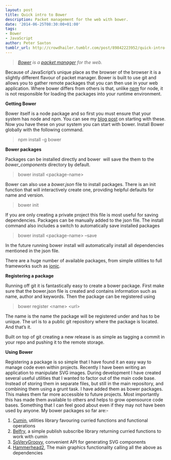 ```yaml
---
layout: post
title: Quick intro to Bower
description: Packet management for the web with bower.
date: '2014-06-25T08:30:00+01:00'
tags:
- Bower
- JavaScript
author: Peter Saxton
tumblr_url: http://crowdhailer.tumblr.com/post/89842223952/quick-intro-to-bower
---
```

<blockquote>
<p><em><a href="http://bower.io/" title="Bower" target="_blank">Bower</a> is a <a href="http://en.wikipedia.org/wiki/Package_management_system" title="package management - wiki" target="_blank">packet manager</a> for the web.</em></p>
</blockquote>
<p>Because of JavaScript&rsquo;s unique place as the browser of the browser it is a slightly different flavour of packet manager. Bower is built to use git and allows you to gather remote packages that you can then use in your web application. Where bower differs from others is that, unlike <a href="https://www.npmjs.org/" title="npm" target="_blank">npm</a> for node, it is not responsible for loading the packages into your runtime environment.</p>
<p><!-- more --></p>
<p><strong>Getting Bower</strong></p>
<p>Bower itself is a node package and so first you must ensure that your system has node and npm. You can see my <a href="http://crowdhailer.tumblr.com/2014/04/30/starting-with-node-js-and-npm.html" title="Starting with node and npm" target="_blank">blog post</a> on starting with these. Now you have these on your system you can start with bower. Install Bower globally with the following command.</p>
<blockquote>
<p>npm install -g bower</p>
</blockquote>
<p><strong>Bower packages</strong></p>
<p>Packages can be installed directly and bower  will save the them to the <em>bower_components</em> directory by default.</p>
<blockquote>
<p>bower install &lt;package-name&gt; </p>
</blockquote>
<p>Bower can also use a <em>bower.json</em> file to install packages. There is an init function that will interactively create one, providing helpful defaults for name and version.</p>
<blockquote>
<p>bower init</p>
</blockquote>
<p>If you are only creating a private project this file is most useful for saving dependencies. Packages can be manually added to the json file. The install command also includes a switch to automatically save installed packages</p>
<blockquote>
<p>bower install &lt;package-name&gt; &ndash;save</p>
</blockquote>
<p>In the future running bower install will automatically install all dependencies mentioned in the json file.  </p>
<p>There are a huge number of available packages, from simple utilities to full frameworks such as <a href="http://ionicframework.com/" title="Ionic - Mobile App framework" target="_blank">ionic</a>.</p>
<p><strong>Registering a package</strong></p>
<p>Running off git it is fantastically easy to create a bower package. First make sure that the bower.json file is created and contains information such as name, author and keywords. Then the package can be registered using</p>
<blockquote>
<p>bower register &lt;name&gt; &lt;url&gt;</p>
</blockquote>
<p>The name is the name the package will be registered under and has to be unique. The url is to a public git repository where the package is located. And that&rsquo;s it.</p>
<p>Built on top of git creating a new release is as simple as tagging a commit in your repo and pushing it to the remote storage.</p>
<p><strong>Using Bower</strong></p>
<p>Registering a package is so simple that I have found it an easy way to manage code even within projects. Recently I have been writing an application to manipulate SVG images. During development I have created several useful utilities that I wanted to factor out of the main code base. Instead of storing them in separate files, but still in the main repository, and combining them using a grunt task. I have added them as bower packages. This makes them far more accessible to future projects. Most importantly this has made them available to others and helps to grow opensource code bases. Something that I can feel good about even if they may not have been used by anyone. My bower packages so far are:-</p>
<ol><li><a href="https://github.com/CrowdHailer/cuminjs" title="cumin js" target="_blank">Cumin</a>, <span>utilities library favouring curried functions and functional operations</span></li>
<li><a href="https://github.com/CrowdHailer/belfry.js" title="Belfry.js" target="_blank">Belfry</a>, a<span> simple publish subscribe library returning curried functions to work with cumin</span></li>
<li><a href="https://github.com/CrowdHailer/SoVeryGroovy" title="SVGroovy" target="_blank">SoVeryGroovy</a>, convenient API for generating SVG components</li>
<li><a href="https://github.com/CrowdHailer/Hammerhead2" title="Hammerhead2" target="_blank">Hammerhead2</a>, The main graphics functionality calling all the above as dependencies</li>
</ol>
